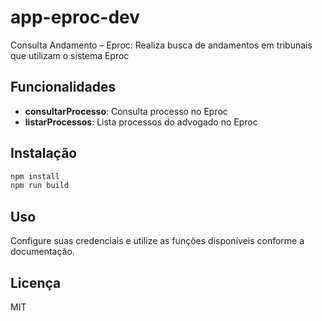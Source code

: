 # app-eproc-dev

Consulta Andamento – Eproc: Realiza busca de andamentos em tribunais que utilizam o sistema Eproc

## Funcionalidades

- **consultarProcesso**: Consulta processo no Eproc
- **listarProcessos**: Lista processos do advogado no Eproc

## Instalação

```bash
npm install
npm run build
```

## Uso

Configure suas credenciais e utilize as funções disponíveis conforme a documentação.

## Licença

MIT
